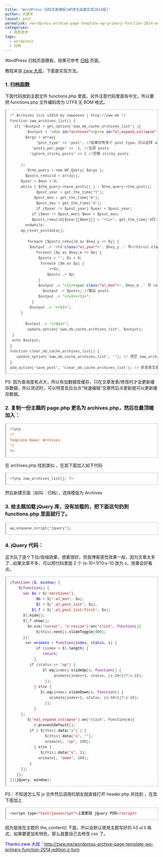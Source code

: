 ```yaml
---
title: 'WordPress 归档页面模板[WP原生函数实现2014版]'
author: 大肥羊
layout: post
permalink: /wordpress-archive-page-template-wp-primary-function-2014-edition.html
categories:
  - 信息技术
tags:
  - wordpress
  - 归档
---
```

WordPress 归档页面模板，效果可参考 <a href="/archives" target="_blank">归档</a> 页面。

教程来自 <a href="http://zww.me/wordpress-archive-page-template-wp-primary-function-2014-edition.z-turn" rel="nofollow" target="_blank">zww 大叔</a>，下面是实现方法。  


### 1. 归档函数

下面代码放到主题文件 functions.php 里面，另外注意代码里面有中文，所以要把 functions.php 文件编码改为 UTF8 无 BOM 格式。

<pre style="margin:15px 0;font:100 12px/18px monaco, andale mono, courier new;padding:10px 12px;border:#ccc 1px solid;border-left-width:4px;background-color:#fefefe;box-shadow:0 0 4px #eee;word-break:break-all;word-wrap:break-word;color:#444">/* Archives list v2014 by zwwooooo | http://zww.me */<br />function zww_archives_list() {<br />	if( !$output = get_option('zww_db_cache_archives_list') ){<br />		$output = '<span style="color:#170">&lt;div</span> <span style="color:#00c">id</span>=<span style="color:#a11">"archives"</span><span style="color:#170">&gt;</span><span style="color:#170">&lt;p</span><span style="color:#170">&gt;</span><span style="color:#170">&lt;a</span> <span style="color:#00c">id</span>=<span style="color:#a11">"al_expand_collapse"</span> <span style="color:#00c">href</span>=<span style="color:#a11">"#"</span><span style="color:#170">&gt;</span>全部展开/收缩<span style="color:#170">&lt;/a</span><span style="color:#170">&gt;</span> <span style="color:#170">&lt;em</span><span style="color:#170">&gt;</span>(注: 点击月份可以展开)<span style="color:#170">&lt;/em</span><span style="color:#170">&gt;</span><span style="color:#170">&lt;/p</span><span style="color:#170">&gt;</span>';<br />		$args = array(<br />			'post_type' =&gt; 'post', //如果你有多个 post type，可以这样 array('post', 'product', 'news')  <br />			'posts_per_page' =&gt; -1, //全部 posts<br />			'ignore_sticky_posts' =&gt; 1 //忽略 sticky posts<br /><br />		);<br />		$the_query = new WP_Query( $args );<br />		$posts_rebuild = array();<br />		$year = $mon = 0;<br />		while ( $the_query-&gt;have_posts() ) : $the_query-&gt;the_post();<br />			$post_year = get_the_time('Y');<br />			$post_mon = get_the_time('m');<br />			$post_day = get_the_time('d');<br />			if ($year != $post_year) $year = $post_year;<br />			if ($mon != $post_mon) $mon = $post_mon;<br />			$posts_rebuild[$year][$mon][] = '<span style="color:#170">&lt;li</span><span style="color:#170">&gt;</span>'. get_the_time('d日: ') .'<span style="color:#170">&lt;a</span> <span style="color:#00c">href</span>=<span style="color:#a11">"'. get_permalink() .'"</span><span style="color:#170">&gt;</span>'. get_the_title() .'<span style="color:#170">&lt;/a</span><span style="color:#170">&gt;</span> <span style="color:#170">&lt;em</span><span style="color:#170">&gt;</span>('. get_comments_number('0', '1', '%') .')<span style="color:#170">&lt;/em</span><span style="color:#170">&gt;</span><span style="color:#170">&lt;/li</span><span style="color:#170">&gt;</span>';<br />		endwhile;<br />		wp_reset_postdata();<br /><br />		foreach ($posts_rebuild as $key_y =&gt; $y) {<br />			$output .= '<span style="color:#170">&lt;h3</span> <span style="color:#00c">class</span>=<span style="color:#a11">"al_year"</span><span style="color:#170">&gt;</span>'. $key_y .' 年<span style="color:#170">&lt;/h3</span><span style="color:#170">&gt;</span><span style="color:#170">&lt;ul</span> <span style="color:#00c">class</span>=<span style="color:#a11">"al_mon_list"</span><span style="color:#170">&gt;</span>'; //输出年份<br />			foreach ($y as $key_m =&gt; $m) {<br />				$posts = ''; $i = 0;<br />				foreach ($m as $p) {<br />					++$i;<br />					$posts .= $p;<br />				}<br />				$output .= '<span style="color:#170">&lt;li</span><span style="color:#170">&gt;</span><span style="color:#170">&lt;span</span> <span style="color:#00c">class</span>=<span style="color:#a11">"al_mon"</span><span style="color:#170">&gt;</span>'. $key_m .' 月 <span style="color:#170">&lt;em</span><span style="color:#170">&gt;</span> ( '. $i .' 篇文章 )<span style="color:#170">&lt;/em</span><span style="color:#170">&gt;</span><span style="color:#170">&lt;/span</span><span style="color:#170">&gt;</span><span style="color:#170">&lt;ul</span> <span style="color:#00c">class</span>=<span style="color:#a11">"al_post_list"</span><span style="color:#170">&gt;</span>'; //输出月份<br />				$output .= $posts; //输出 posts<br />				$output .= '<span style="color:#170">&lt;/ul</span><span style="color:#170">&gt;</span><span style="color:#170">&lt;/li</span><span style="color:#170">&gt;</span>';<br />			}<br />			$output .= '<span style="color:#170">&lt;/ul</span><span style="color:#170">&gt;</span>';<br />		}<br /><br />		$output .= '<span style="color:#170">&lt;/div</span><span style="color:#170">&gt;</span>';<br />		update_option('zww_db_cache_archives_list', $output);<br />	}<br />	echo $output;<br />}<br />function clear_db_cache_archives_list() {<br />	update_option('zww_db_cache_archives_list', ''); // 清空 zww_archives_list<br />}<br />add_action('save_post', 'clear_db_cache_archives_list'); // 新发表文章/修改文章时</pre>

PS: 因为查询度有点大，所以有加数据库缓存，只在文章发表/修改时才会更新缓存数据，所以测试时，可以特意去后台点“快速编辑”文章然后点更新就可以更新缓存数据。

### 2. 复制一份主题的 page.php 更名为 archives.php，然后在最顶端加入：

<pre style="margin:15px 0;font:100 12px/18px monaco, andale mono, courier new;padding:10px 12px;border:#ccc 1px solid;border-left-width:4px;background-color:#fefefe;box-shadow:0 0 4px #eee;word-break:break-all;word-wrap:break-word;color:#444"><span style="color:#555">&lt;?php</span><br /><span style="color:#a50">/*</span><br /><span style="color:#a50">Template Name: Archives</span><br /><span style="color:#a50">*/</span><br /><span style="color:#555">?&gt;</span></pre>

在 archives.php 找到类似 <?php content(); ?>，在其下面加入如下代码

<pre style="margin:15px 0;font:100 12px/18px monaco, andale mono, courier new;padding:10px 12px;border:#ccc 1px solid;border-left-width:4px;background-color:#fefefe;box-shadow:0 0 4px #eee;word-break:break-all;word-wrap:break-word;color:#444"><span style="color:#555">&lt;?php</span> <span style="color:#@cm-word">zww_archives_list</span>(); <span style="color:#555">?&gt;</span></pre>

然后新建页面（如叫：归档），选择模版为 Archives

### 3. 给主题加载 jQuery 库，没有加载的，把下面这句扔到 functions.php 里面就行了。

<pre style="margin:15px 0;font:100 12px/18px monaco, andale mono, courier new;padding:10px 12px;border:#ccc 1px solid;border-left-width:4px;background-color:#fefefe;box-shadow:0 0 4px #eee;word-break:break-all;word-wrap:break-word;color:#444">wp_enqueue_script('jquery');</pre>

### 4. jQuery 代码：

这次玩了逐个下拉/收缩效果，想着很好，但我博客感觉效果一般，因为文章太多了...如果文章不多，可以把代码里面 2 个 (s-10<1)?0:s-10 改为 s，效果会好看点。

<pre style="margin:15px 0;font:100 12px/18px monaco, andale mono, courier new;padding:10px 12px;border:#ccc 1px solid;border-left-width:4px;background-color:#fefefe;box-shadow:0 0 4px #eee;word-break:break-all;word-wrap:break-word;color:#444">(<span style="color:#708">function</span> (<span style="color:#00f">$</span>, <span style="color:#00f">window</span>) {<br />	<span style="color:#000-2">$</span>(<span style="color:#708">function</span>() {<br />		<span style="color:#708">var</span> <span style="color:#00f">$a</span> = <span style="color:#000-2">$</span>(<span style="color:#a11">'#archives'</span>),<br />			<span style="color:#00f">$m</span> = <span style="color:#000-2">$</span>(<span style="color:#a11">'.al_mon'</span>, <span style="color:#000-2">$a</span>),<br />			<span style="color:#00f">$l</span> = <span style="color:#000-2">$</span>(<span style="color:#a11">'.al_post_list'</span>, <span style="color:#000-2">$a</span>),<br />			<span style="color:#00f">$l_f</span> = <span style="color:#000-2">$</span>(<span style="color:#a11">'.al_post_list:first'</span>, <span style="color:#000-2">$a</span>);<br />		<span style="color:#000-2">$l</span>.<span style="color:#000">hide</span>();<br />		<span style="color:#000-2">$l_f</span>.<span style="color:#000">show</span>();<br />		<span style="color:#000-2">$m</span>.<span style="color:#000">css</span>(<span style="color:#a11">'cursor'</span>, <span style="color:#a11">'s-resize'</span>).<span style="color:#000">on</span>(<span style="color:#a11">'click'</span>, <span style="color:#708">function</span>(){<br />			<span style="color:#000-2">$</span>(<span style="color:#000-2">this</span>).<span style="color:#000">next</span>().<span style="color:#000">slideToggle</span>(<span style="color:#164">400</span>);<br />		});<br />		<span style="color:#708">var</span> <span style="color:#00f">animate</span> = <span style="color:#708">function</span>(<span style="color:#00f">index</span>, <span style="color:#00f">status</span>, <span style="color:#00f">s</span>) {<br />			<span style="color:#708">if</span> (<span style="color:#000-2">index</span> &gt; <span style="color:#000-2">$l</span>.<span style="color:#000">length</span>) {<br />				<span style="color:#708">return</span>;<br />			}<br />			<span style="color:#708">if</span> (<span style="color:#000-2">status</span> == <span style="color:#a11">'up'</span>) {<br />				<span style="color:#000-2">$l</span>.<span style="color:#000">eq</span>(<span style="color:#000-2">index</span>).<span style="color:#000">slideUp</span>(<span style="color:#000-2">s</span>, <span style="color:#708">function</span>() {<br />					<span style="color:#000-2">animate</span>(<span style="color:#000-2">index</span>+<span style="color:#164">1</span>, <span style="color:#000-2">status</span>, (<span style="color:#000-2">s</span>-<span style="color:#164">10</span>&lt;<span style="color:#164">1</span>)?<span style="color:#164"></span>:<span style="color:#000-2">s</span>-<span style="color:#164">10</span>);<br />				});<br />			} <span style="color:#708">else</span> {<br />				<span style="color:#000-2">$l</span>.<span style="color:#000">eq</span>(<span style="color:#000-2">index</span>).<span style="color:#000">slideDown</span>(<span style="color:#000-2">s</span>, <span style="color:#708">function</span>() {<br />					<span style="color:#000-2">animate</span>(<span style="color:#000-2">index</span>+<span style="color:#164">1</span>, <span style="color:#000-2">status</span>, (<span style="color:#000-2">s</span>-<span style="color:#164">10</span>&lt;<span style="color:#164">1</span>)?<span style="color:#164"></span>:<span style="color:#000-2">s</span>-<span style="color:#164">10</span>);<br />				});<br />			}<br />		};<br />		<span style="color:#000-2">$</span>(<span style="color:#a11">'#al_expand_collapse'</span>).<span style="color:#000">on</span>(<span style="color:#a11">'click'</span>, <span style="color:#708">function</span>(<span style="color:#00f">e</span>){<br />			<span style="color:#000-2">e</span>.<span style="color:#000">preventDefault</span>();<br />			<span style="color:#708">if</span> ( <span style="color:#000-2">$</span>(<span style="color:#000-2">this</span>).<span style="color:#000">data</span>(<span style="color:#a11">'s'</span>) ) {<br />				<span style="color:#000-2">$</span>(<span style="color:#000-2">this</span>).<span style="color:#000">data</span>(<span style="color:#a11">'s'</span>, <span style="color:#a11">''</span>);<br />				<span style="color:#000-2">animate</span>(<span style="color:#164"></span>, <span style="color:#a11">'up'</span>, <span style="color:#164">100</span>);<br />			} <span style="color:#708">else</span> {<br />				<span style="color:#000-2">$</span>(<span style="color:#000-2">this</span>).<span style="color:#000">data</span>(<span style="color:#a11">'s'</span>, <span style="color:#164">1</span>);<br />				<span style="color:#000-2">animate</span>(<span style="color:#164"></span>, <span style="color:#a11">'down'</span>, <span style="color:#164">100</span>);<br />			}<br />		});<br />	});<br />})(<span style="color:#000">jQuery</span>, <span style="color:#000">window</span>);</pre>

PS：不知道怎么写 js 文件然后调用的朋友就直接打开 header.php 并找到 <?php wp_head(); ?>，在其下面加上

<pre style="margin:15px 0;font:100 12px/18px monaco, andale mono, courier new;padding:10px 12px;border:#ccc 1px solid;border-left-width:4px;background-color:#fefefe;box-shadow:0 0 4px #eee;word-break:break-all;word-wrap:break-word;color:#444">&lt;<span style="color:#000">script</span> <span style="color:#000">type</span>=<span style="color:#a11">"text/javascript"</span>&gt;<span style="color:#000">上</span><span style="color:#000">面</span><span style="color:#000">那</span><span style="color:#000">段</span> <span style="color:#000">jQuery</span> <span style="color:#000">代</span><span style="color:#000">码</span>&lt;<span style="color:#a11">/script&gt;</span></pre>

因为是放在主题的 the_content() 下面，所以会默认使用主题写好的 h3 ul li 格式，如果要更加有特色，那么就要自己去修改 css 了。

<span style = "color:blue;">Thanks zww 大叔</span>：http://zww.me/wordpress-archive-page-template-wp-primary-function-2014-edition.z-turn